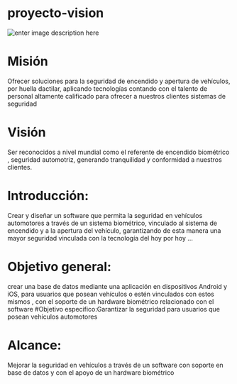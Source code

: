 # proyecto-vision

 ![enter image description here](https://lh3.googleusercontent.com/mF6yXrVPoADnHnvzrMOLnCAfow_KqZN0GUvpwC5qiEmpqes2N5C1bOVi3KGUXJPmImlW1_n60xA "vision")                                               

#   Misión
	

Ofrecer soluciones para la seguridad de encendido y apertura de vehículos, por huella dactilar, aplicando tecnologías contando con el talento de personal altamente calificado para ofrecer a nuestros clientes sistemas de seguridad

# Visión

Ser reconocidos a nivel mundial como el referente de encendido biométrico , seguridad automotriz, generando tranquilidad y conformidad a nuestros clientes.

# Introducción:
Crear y diseñar un software que permita la seguridad en vehículos automotores a través de un sistema biométrico, vinculado al sistema de encendido y a la apertura del vehículo, garantizando de esta manera una mayor seguridad vinculada con la tecnología del hoy por hoy …


# Objetivo general:
crear una base de datos mediante una aplicación en dispositivos Android y iOS, para  usuarios que posean vehículos o estén vinculados con estos mismos , con el soporte de un hardware biométrico relacionado con el software
#Objetivo especifico:Garantizar la seguridad para usuarios que posean vehículos automotores



# Alcance:
Mejorar la seguridad en vehículos a través  de un software con soporte en base de datos y con el apoyo de un hardware biométrico 


	








